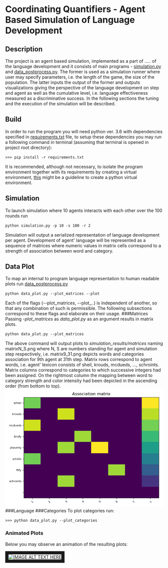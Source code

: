 # Coordinating Quantifiers - Agent Based Simulation of Language Development
## Description
The project is an agent based simulation, implemented as a part of 
 .....
 of the language development and it consists of 
main programs - [simulation.py](https://github.com/juszjusz/coordinating-quantifiers/blob/master/simulation.py) 
and [data_postprocess.py](https://github.com/juszjusz/coordinating-quantifiers/blob/master/data_postprocess.py).
The former is used as  a simulation runner where user may specify parameters, i.e. the length of the game, the size
of the population. The latter inputs the output  of the former and outputs 
visualizations giving the perspective of the language development on step and agent as well
as the cumulative level, i.e. language effectiveness measured as a discriminative success.
In the following sections the tuning and the execution of the simulation will be described. 
## Build
In order to run the program you will need python ver. 3.6 with dependencies specified in 
[requirements.txt](https://github.com/juszjusz/coordinating-quantifiers/blob/master/requirements.txt) file, to setup these dependencies you may run 
a following command in terminal (assuming that terminal is opened in project root directory):
```commandline
>>> pip install -r requirements.txt
```
It is recommended, although not necessary, to isolate the program environment together with its requirements by creating 
a virtual environment, 
[this](https://packaging.python.org/guides/installing-using-pip-and-virtual-environments/) 
might be a guideline to create a python virtual environment.

## Simulation
To launch simulation where 10 agents interacts with each other over the 100 rounds run
```commandline
python simulation.py -p 10 -s 100 -r 2
``` 
Simulation will output a serialized representation of language development per agent. Development of agent'
language will be represented as a sequence of matrices where numeric values in matrix cells
correspond to a strength of association between word and category. 
## Data Plot
To map an internal to program language representation to human readable plots run 
[data_postprocess.py](https://github.com/juszjusz/coordinating-quantifiers/blob/master/data_postprocess.py)
```commandline
python data_plot.py --plot_matrices --plot
``` 
Each of the flags (--plot_matrices, --plot_..) is independent of another, so that any combination of such 
is permissible. The following subsections correspond to these flags and elaborate on their usage. 
###Matrices
Passing *-plot_matrices* as *data_plot.py* as an argument results in matrix plots.
```commandline
python data_plot.py --plot_matrices
```
The above command will output plots to *simulation_results/matrices* naming matrixN_S.png 
where N, S are numbers standing for agent and simulation step respectively, i.e. matrix9_31.png
depicts words and categories association for 9th agent at 31th step. Matrix rows correspond
to agent words, i.e. agent' lexicon consists of sheil, krouds, mcdueds, ..., schroints.
Matrix columns correspond to categories to which successive integers had been assigned. On
the rightmost column the mapping between word to category strength and color intensity had been
depicted in the ascending order (from bottom to top).   
![matrix](/data_plot_examples/matrix9_31.png)  
###Language 
###Categories
To plot categories run:
```commandline
>>> python data_plot.py --plot_categories
```
### Animated Plots
Below you may observe an animation of the resulting plots:

<a href="http://www.youtube.com/watch?feature=player_embedded&v=gMqZR3pqMjg
" target="_blank"><img src="http://img.youtube.com/vi/gMqZR3pqMjg/0.jpg" 
alt="IMAGE ALT TEXT HERE" width="240" height="180" border="10" /></a>